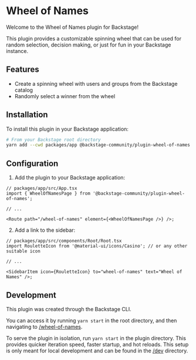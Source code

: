 # Wheel of Names

Welcome to the Wheel of Names plugin for Backstage!

This plugin provides a customizable spinning wheel that can be used for random selection, decision making, or just for fun in your Backstage instance.

## Features

- Create a spinning wheel with users and groups from the Backstage catalog
- Randomly select a winner from the wheel

## Installation

To install this plugin in your Backstage application:

```bash
# From your Backstage root directory
yarn add --cwd packages/app @backstage-community/plugin-wheel-of-names
```

## Configuration

1. Add the plugin to your Backstage application:

```tsx
// packages/app/src/App.tsx
import { WheelOfNamesPage } from '@backstage-community/plugin-wheel-of-names';

// ...

<Route path="/wheel-of-names" element={<WheelOfNamesPage />} />;
```

2. Add a link to the sidebar:

```tsx
// packages/app/src/components/Root/Root.tsx
import RouletteIcon from '@material-ui/icons/Casino'; // or any other suitable icon

// ...

<SidebarItem icon={RouletteIcon} to="wheel-of-names" text="Wheel of Names" />;
```

## Development

This plugin was created through the Backstage CLI.

You can access it by running `yarn start` in the root directory, and then navigating to [/wheel-of-names](http://localhost:3000/wheel-of-names).

To serve the plugin in isolation, run `yarn start` in the plugin directory. This provides quicker iteration speed, faster startup, and hot reloads. This setup is only meant for local development and can be found in the [/dev](./dev) directory.
